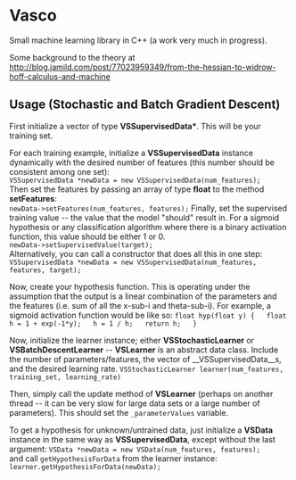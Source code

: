 Vasco
=====

Small machine learning library in C++ (a work very much in progress).

Some background to the theory at http://blog.jamild.com/post/77023959349/from-the-hessian-to-widrow-hoff-calculus-and-machine

## Usage (Stochastic and Batch Gradient Descent)

First initialize a vector of type __VSSupervisedData*__. This will be your training set.

For each training example, initialize a __VSSupervisedData__ instance dynamically with the desired number of features (this number should be consistent among one set):  
``VSSupervisedData *newData = new VSSupervisedData(num_features);``  
Then set the features by passing an array of type __float__ to the method __setFeatures__:  
``newData->setFeatures(num_features, features);``
Finally, set the supervised training value -- the value that the model "should" result in. For a sigmoid hypothesis or any classification algorithm where there is a binary activation function, this value should be either 1 or 0.  
``newData->setSupervisedValue(target);``  
Alternatively, you can call a constructor that does all this in one step:  
``VSSupervisedData *newData = new VSSupervisedData(num_features, features, target);``  

Now, create your hypothesis function. This is operating under the assumption that the output is a linear combination of the parameters and the features (i.e. sum of all the x-sub-i and theta-sub-i). For example, a sigmoid activation function would be like so:
``
float hyp(float y) {  
  float h = 1 + exp(-1*y);  
  h = 1 / h;  
  return h;  
}  
``

Now, initialize the learner instance; either __VSStochasticLearner__ or __VSBatchDescentLearner__ -- __VSLearner__ is an abstract data class. Include the number of parameters/features, the vector of __VSSupervisedData__s, and the desired learning rate.
``VSStochasticLearner learner(num_features, training_set, learning_rate)``  

Then, simply call the update method of __VSLearner__ (perhaps on another thread -- it can be very slow for large data sets or a large number of parameters). This should set the `_parameterValues` variable.  

To get a hypothesis for unknown/untrained data, just initialize a __VSData__ instance in the same way as __VSSupervisedData__, except without the last argument:
``VSData *newData = new VSData(num_features, features);``  
and call `getHypothesisForData` from the learner instance:
``learner.getHypothesisForData(newData);``  
